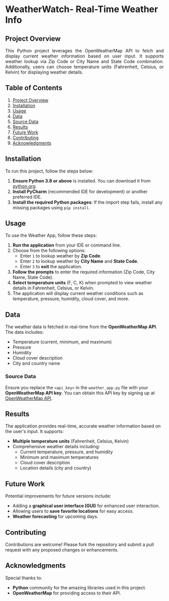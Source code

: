 # WeatherWatch- Real-Time Weather Info

## Project Overview
<p align="justify">
This Python project leverages the OpenWeatherMap API to fetch and display current weather information based on user input. It supports weather lookup via Zip Code or City Name and State Code combination. Additionally, users can choose temperature units (Fahrenheit, Celsius, or Kelvin) for displaying weather details.
</p>

## Table of Contents
1. [Project Overview](#project-overview)
2. [Installation](#installation)
3. [Usage](#usage)
4. [Data](#data)
5. [Source Data](#source-data)
6. [Results](#results)
7. [Future Work](#future-work)
8. [Contributing](#contributing)
9. [Acknowledgments](#acknowledgments)

## Installation

To run this project, follow the steps below:

1. **Ensure Python 3.8 or above** is installed. You can download it from [python.org](https://www.python.org/downloads/).
2. **Install PyCharm** (recommended IDE for development) or another preferred IDE.
3. **Install the required Python packages**: If the import step fails, install any missing packages using `pip install`.

## Usage

To use the Weather App, follow these steps:

1. **Run the application** from your IDE or command line.
2. Choose from the following options:
   - Enter `1` to lookup weather by **Zip Code**.
   - Enter `2` to lookup weather by **City Name** and **State Code**.
   - Enter `3` to **exit** the application.
3. **Follow the prompts** to enter the required information (Zip Code, City Name, State Code).
4. **Select temperature units** (F, C, K) when prompted to view weather details in Fahrenheit, Celsius, or Kelvin.
5. The application will display current weather conditions such as temperature, pressure, humidity, cloud cover, and more.

## Data

The weather data is fetched in real-time from the **OpenWeatherMap API**. The data includes:
- Temperature (current, minimum, and maximum)
- Pressure
- Humidity
- Cloud cover description
- City and country name

### Source Data

Ensure you replace the `<api_key>` in the `weather_app.py` file with your **OpenWeatherMap API key**. You can obtain this API key by signing up at [OpenWeatherMap API](https://openweathermap.org/api).

## Results

The application provides real-time, accurate weather information based on the user's input. It supports:
- **Multiple temperature units** (Fahrenheit, Celsius, Kelvin)
- Comprehensive weather details including:
   - Current temperature, pressure, and humidity
   - Minimum and maximum temperatures
   - Cloud cover description
   - Location details (city and country)

## Future Work

Potential improvements for future versions include:
- Adding a **graphical user interface (GUI)** for enhanced user interaction.
- Allowing users to **save favorite locations** for easy access.
- **Weather forecasting** for upcoming days.

## Contributing

Contributions are welcome! Please fork the repository and submit a pull request with any proposed changes or enhancements.

## Acknowledgments

Special thanks to:
- **Python** community for the amazing libraries used in this project.
- **OpenWeatherMap** for providing access to their API.

